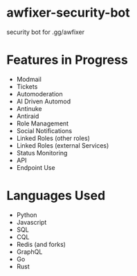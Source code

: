 # awfixer-security-bot
security bot for .gg/awfixer

# Features in Progress

- Modmail
- Tickets
- Automoderation
- AI Driven Automod
- Antinuke
- Antiraid
- Role Management
- Social Notifications
- Linked Roles (other roles)
- Linked Roles (external Services)
- Status Monitoring
- API
- Endpoint Use

# Languages Used

- Python
- Javascript
- SQL
- CQL
- Redis (and forks)
- GraphQL
- Go
- Rust
